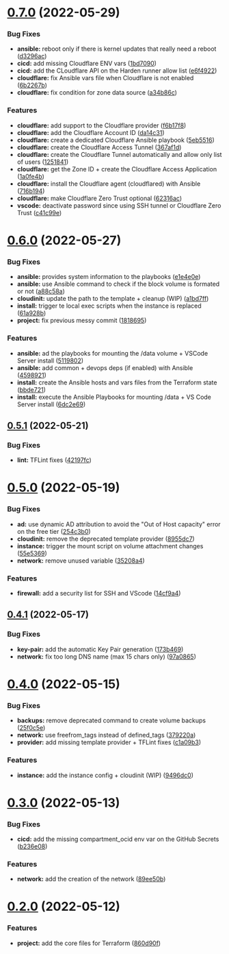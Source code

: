 # [0.7.0](https://github.com/timoa/terraform-oci-vscode-server/compare/v0.6.0...v0.7.0) (2022-05-29)


### Bug Fixes

* **ansible:** reboot only if there is kernel updates that really need a reboot ([d3296ac](https://github.com/timoa/terraform-oci-vscode-server/commit/d3296acb296bcec2fb16ebed0a10e459eb7920ab))
* **cicd:** add missing Cloudflare ENV vars ([1bd7090](https://github.com/timoa/terraform-oci-vscode-server/commit/1bd7090cf9528b67e266f5ba690ae718fa763285))
* **cicd:** add the CLoudflare API on the Harden runner allow list ([e6f4922](https://github.com/timoa/terraform-oci-vscode-server/commit/e6f492285780285bf90ef18d6a0b26315809a659))
* **cloudflare:** fix Ansible vars file when Cloudflare is not enabled ([6b2267b](https://github.com/timoa/terraform-oci-vscode-server/commit/6b2267b0e01ca4bf3d0148cbc8171cf6f70934d0))
* **cloudflare:** fix condition for zone data source ([a34b86c](https://github.com/timoa/terraform-oci-vscode-server/commit/a34b86cbfd451408834c1fcc3e73fa6a484b8396))


### Features

* **cloudflare:** add support to the Cloudflare provider ([f6b17f8](https://github.com/timoa/terraform-oci-vscode-server/commit/f6b17f8284ed21f46c955d85973dc97cd8c5329d))
* **cloudflare:** add the Cloudflare Account ID ([da14c31](https://github.com/timoa/terraform-oci-vscode-server/commit/da14c31d8277b12f6c4d9cdf4b76b56b8f6ebae4))
* **cloudflare:** create a dedicated Cloudflare Ansible playbook ([5eb5516](https://github.com/timoa/terraform-oci-vscode-server/commit/5eb5516dcf5d594cf1267f4884cb33aaeccb4e71))
* **cloudflare:** create the Cloudflare Access Tunnel ([367af1d](https://github.com/timoa/terraform-oci-vscode-server/commit/367af1d585f3169e153ff3693f802f69060339b3))
* **cloudflare:** create the Cloudflare Tunnel automatically and allow only list of users ([1251841](https://github.com/timoa/terraform-oci-vscode-server/commit/12518412147432bb40a1b91d0198e119895aecd2))
* **cloudflare:** get the Zone ID + create the Cloudflare Access Application ([1a0fe4b](https://github.com/timoa/terraform-oci-vscode-server/commit/1a0fe4bbced9e43d6608fbb3ae8424165bdca14f))
* **cloudflare:** install the Cloudflare agent (cloudflared) with Ansible ([716b194](https://github.com/timoa/terraform-oci-vscode-server/commit/716b194eff38c708cf128a8f192232edcd63d3b1))
* **cloudflare:** make Cloudflare Zero Trust optional ([62316ac](https://github.com/timoa/terraform-oci-vscode-server/commit/62316ac252b675cbf91bdd3381e3c6d821c84797))
* **vscode:** deactivate password since using SSH tunnel or Cloudflare Zero Trust ([c41c99e](https://github.com/timoa/terraform-oci-vscode-server/commit/c41c99e2ce0ab4b1c1357fd4086437eb62cade6d))

# [0.6.0](https://github.com/timoa/terraform-oci-vscode-server/compare/v0.5.1...v0.6.0) (2022-05-27)


### Bug Fixes

* **ansible:** provides system information to the playbooks ([e1e4e0e](https://github.com/timoa/terraform-oci-vscode-server/commit/e1e4e0e9d309c5138c1353a18719c6fca384a71d))
* **ansible:** use Ansible command to check if the block volume is formated or not ([a88c58a](https://github.com/timoa/terraform-oci-vscode-server/commit/a88c58acd30304a1f18a2c5811c34f4b4384501b))
* **cloudinit:** update the path to the template + cleanup (WIP) ([a1bd7ff](https://github.com/timoa/terraform-oci-vscode-server/commit/a1bd7ffc009f15a9987d17004354280ca929291c))
* **install:** trigger te local exec scripts when the instance is replaced ([61a928b](https://github.com/timoa/terraform-oci-vscode-server/commit/61a928b05ab20003e13e60dcb1ef14f2d5c278db))
* **project:** fix previous messy commit ([1818695](https://github.com/timoa/terraform-oci-vscode-server/commit/1818695df13bb2fada564ed39f4736826960abe7))


### Features

* **ansible:** ad the playbooks for mounting the /data volume + VSCode Server install ([5119802](https://github.com/timoa/terraform-oci-vscode-server/commit/5119802dd2b165a507cd628b39416d05a3b69841))
* **ansible:** add common + devops deps (if enabled) with Ansible ([4598921](https://github.com/timoa/terraform-oci-vscode-server/commit/4598921e6e22881bb32cf0603398e0aef1124da6))
* **install:** create the Ansible hosts and vars files from the Terraform state ([bbde721](https://github.com/timoa/terraform-oci-vscode-server/commit/bbde7211d2041b6f2d8936177c344ff428f737b7))
* **install:** execute the Ansible Playbooks for mounting /data + VS Code Server install ([6dc2e69](https://github.com/timoa/terraform-oci-vscode-server/commit/6dc2e697840f2c6420784898906339b892c56fe2))

## [0.5.1](https://github.com/timoa/terraform-oci-vscode-server/compare/v0.5.0...v0.5.1) (2022-05-21)


### Bug Fixes

* **lint:** TFLint fixes ([42197fc](https://github.com/timoa/terraform-oci-vscode-server/commit/42197fcb4c522d82f9766d64b48e3b8314fac7ef))

# [0.5.0](https://github.com/timoa/terraform-oci-vscode-server/compare/v0.4.1...v0.5.0) (2022-05-19)


### Bug Fixes

* **ad:** use dynamic AD attribution to avoid the "Out of Host capacity" error on the free tier ([254c3b0](https://github.com/timoa/terraform-oci-vscode-server/commit/254c3b0e6d11eb045a64018db441c140a7b0423f))
* **cloudinit:** remove the deprecated template provider ([8955dc7](https://github.com/timoa/terraform-oci-vscode-server/commit/8955dc7db4677dcbc3a3f3914210880b2133a910))
* **instance:** trigger the mount script on volume attachment changes ([55e5369](https://github.com/timoa/terraform-oci-vscode-server/commit/55e536923776e4d7d86c4f63f1b8f5a6343990d8))
* **network:** remove unused variable ([35208a4](https://github.com/timoa/terraform-oci-vscode-server/commit/35208a49aae25bf9efb127628a4fbb4ab3989dce))


### Features

* **firewall:** add a security list for SSH and VScode ([14cf9a4](https://github.com/timoa/terraform-oci-vscode-server/commit/14cf9a4aee110da4e67a83d06c85755a20c910bb))

## [0.4.1](https://github.com/timoa/terraform-oci-vscode-server/compare/v0.4.0...v0.4.1) (2022-05-17)


### Bug Fixes

* **key-pair:** add the automatic Key Pair generation ([173b469](https://github.com/timoa/terraform-oci-vscode-server/commit/173b4698f2eca04047d7df6316fb2245594f6fd2))
* **network:** fix too long DNS name (max 15 chars only) ([97a0865](https://github.com/timoa/terraform-oci-vscode-server/commit/97a08652502c191e154cc67421b5f40650ee2c00))

# [0.4.0](https://github.com/timoa/terraform-oci-vscode-server/compare/v0.3.0...v0.4.0) (2022-05-15)


### Bug Fixes

* **backups:** remove deprecated command to create volume backups ([25f0c5e](https://github.com/timoa/terraform-oci-vscode-server/commit/25f0c5e62d5e36844dafb6cab65bb6cebf4527ba))
* **network:** use freefrom_tags instead of defined_tags ([379220a](https://github.com/timoa/terraform-oci-vscode-server/commit/379220ab91fd3f364b277ce5fcf570b73caca69e))
* **provider:** add missing template provider + TFLint fixes ([c1a09b3](https://github.com/timoa/terraform-oci-vscode-server/commit/c1a09b341f4072e42804a936f06cc12eca8337c2))


### Features

* **instance:** add the instance config + cloudinit (WIP) ([9496dc0](https://github.com/timoa/terraform-oci-vscode-server/commit/9496dc0dc9fd9a94afd15ef40712c846b28be06e))

# [0.3.0](https://github.com/timoa/terraform-oci-vscode-server/compare/v0.2.0...v0.3.0) (2022-05-13)


### Bug Fixes

* **cicd:** add the missing compartment_ocid env var on the GitHub Secrets ([b236e08](https://github.com/timoa/terraform-oci-vscode-server/commit/b236e0817acc12cf0f8e6d78a1e9eed5b1a00718))


### Features

* **network:** add the creation of the network ([89ee50b](https://github.com/timoa/terraform-oci-vscode-server/commit/89ee50b8bb4ea06d282a54f9bcd9064826358bdf))

# [0.2.0](https://github.com/timoa/terraform-oci-vscode-server/compare/v0.1.0...v0.2.0) (2022-05-12)


### Features

* **project:** add the core files for Terraform ([860d90f](https://github.com/timoa/terraform-oci-vscode-server/commit/860d90f651b9f646b30c712282d059ff959f33f3))
